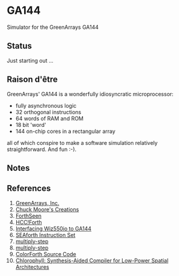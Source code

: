 GA144
=====

Simulator for the GreenArrays GA144

Status
------

Just starting out ...

Raison d'être 
-------------

GreenArrays' GA144 is a wonderfully idiosyncratic microprocessor:

- fully asynchronous logic
- 32 orthogonal instructions
- 64 words of RAM and ROM
- 18 bit 'word'
- 144 on-chip cores in a rectangular array

all of which conspire to make a software simulation relatively straightforward. And fun :-). 
 
Notes
-----

References
----------

1. [GreenArrays, Inc.][greenarrays]
2. [Chuck Moore's Creations][code-monkey]
3. [ForthSeen][forthseen]
4. [HCC!Forth][hccforth]
5. [Interfacing Wiz550io to GA144][evanescent]
6. [SEAforth Instruction Set][seaforth]
7. [multiply-step][multiply-step]
7. [multiply-step][multiply-step2]
8. [ColorForth Source Code][sourceforge]
9. [Chlorophyll: Synthesis-Aided Compiler for Low-Power Spatial Architectures][chlorophyll]

[greenarrays]:    http://www.greenarraychips.com/home/products/index.html
[code-monkey]:    http://blogs.msdn.com/b/ashleyf/archive/2013/09/21/chuck-moores-creations.aspx
[forthseen]:      http://www.forthseen.de/
[hccforth]:       http://www.forth.hccnet.nl/html/arrayForth_Cursus_v2.1NL/arrayForth_Cursus_v2.1EN.html
[evanescent]:     http://evanescentcoder.blogspot.com.au/2014/06/interfacing-wiz550io-to-ga144.html
[seaforth]:       https://groups.google.com/forum/#!topic/comp.lang.forth/L9XzK-ozwOk%5B1-25-false%5D
[multiply-step]:  https://groups.google.com/forum/#!topic/comp.lang.forth/uILKVqSq8P8
[multiply-step2]: http://blogs.msdn.com/b/ashleyf/archive/2013/11/10/multiply-step-instruction.aspx
[sourceforge]:    http://sourceforge.net/projects/colorforth/
[chlorophyll]:    http://www.eecs.berkeley.edu/~nishant/papers/Chlorophyll.pdf
